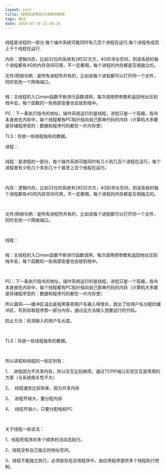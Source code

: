 ```yaml
---
layout: post
title: 线程和进程较为清晰的解释
tags: 面试
date: 2018-07-18 21:49:14
---
```

<p><img src="https://img-blog.csdn.net/20180625012039828?watermark/2/text/aHR0cHM6Ly9ibG9nLmNzZG4ubmV0L3FxXzM3MTE3NTIx/font/5a6L5L2T/fontsize/400/fill/I0JBQkFCMA==/dissolve/70" alt=""></p>
线程是进程的一部分,每个操作系统可能同时有几百个进程在运行,每个进程有成百上千个线程在运行.

内存：逻辑内存，比如32位的系统有2的32次方，4G的寻址空间，则该系统的每个进程都有4G的内存空间可用，不一定都用。每个进程的内存都是互相独立的。

文件/网络句柄：是所有进程所共有的，比如说每个进程都可以打开同一个文件，同时去抢一个网络端口。

<p><img src="https://img-blog.csdn.net/20180625012056601?watermark/2/text/aHR0cHM6Ly9ibG9nLmNzZG4ubmV0L3FxXzM3MTE3NTIx/font/5a6L5L2T/fontsize/400/fill/I0JBQkFCMA==/dissolve/70" alt=""></p>

栈：主线程的入口main函数不断进行函数调用，每次调用把参数和返回地址压到栈中去，每个函数的一些局部变量也会放到栈中。

PC：下一条执行指令的地址，操作系统运行的是线程，进程只是一个容器，指令本身放在内存中，每个线程都有PC指针指向自己那串代码的内存（计算机大多数是存储程序型的：数据和程序代码都在一片内存里）

TLS：存放一些线程独有的数据。

<div class="htmledit_views">
                <p>进程：</p><p><img src="https://img-blog.csdn.net/20180625012039828?watermark/2/text/aHR0cHM6Ly9ibG9nLmNzZG4ubmV0L3FxXzM3MTE3NTIx/font/5a6L5L2T/fontsize/400/fill/I0JBQkFCMA==/dissolve/70" alt=""></p><p>线程：是进程的一部分，每个操作系统可能同时有几十到几百个进程在运行，每个进程里有少到几个多到几十个甚至上百个线程在运行。</p><p>&nbsp;</p><p>内存：逻辑内存，比如32位的系统有2的32次方，4G的寻址空间，则该系统的每个进程都有4G的内存空间可用，不一定都用。每个进程的内存都是互相独立的。</p><p>&nbsp;</p><p>文件/网络句柄：是所有进程所共有的，比如说每个进程都可以打开同一个文件，同时去抢一个网络端口。</p><p>&nbsp;</p><p>线程：</p><p><img src="https://img-blog.csdn.net/20180625012056601?watermark/2/text/aHR0cHM6Ly9ibG9nLmNzZG4ubmV0L3FxXzM3MTE3NTIx/font/5a6L5L2T/fontsize/400/fill/I0JBQkFCMA==/dissolve/70" alt=""></p><p>栈：主线程的入口main函数不断进行函数调用，每次调用把参数和返回地址压到栈中去，每个函数的一些局部变量也会放到栈中。</p><p>&nbsp;</p><p>PC：下一条执行指令的地址，操作系统运行的是线程，进程只是一个容器，指令本身放在内存中，每个线程都有PC指针指向自己那串代码的内存（计算机大多数是存储程序型的：数据和程序代码都在一片内存里）</p><p>所以漏洞——缓冲区溢出是指黑客把用户名输入得很长，跳出了给用户名分配的缓冲区，写到存取程序那一部分内存，通过这方法植入想要运行的代码。</p><p>防止方法：检测输入的用户名长度。</p><p>&nbsp;</p><p>TLS：存放一些线程独有的数据。</p><p>&nbsp;</p><p>所以进程和线程的一些区别有：</p><p>1、&nbsp; 进程因为不共享内存，所以交互比较麻烦，通过TCPIP端口实现交互是常用的方案（与系统相关性不大）</p><p>2、&nbsp; 线程通信比较简单，因为共享内存</p><p>3、&nbsp; 进程开销大，要分配内存</p><p>4、&nbsp; 线程开销小，只要分配栈和PC</p><p>&nbsp;</p><p>关于线程一些说法：</p><p>1、线程死程序的多个顺序的流动态执行。</p><p>2、线程没有自己独立的地址空间。</p><p>3、线程不能独立执行，必须依存在应用程序中，由应用程序提供多个线程执行控制。</p>            </div>
